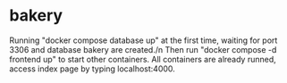# bakery

Running "docker compose database up" at the first time, waiting for port 3306 and database bakery are created./n
Then run "docker compose -d frontend up" to start other containers.
All containers are already runned, access index page by typing localhost:4000.
